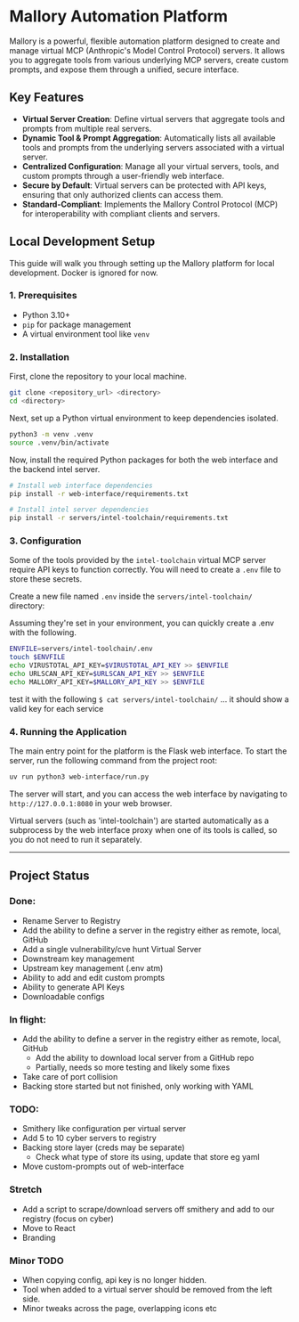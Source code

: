 # Mallory Automation Platform

Mallory is a powerful, flexible automation platform designed to create and manage virtual MCP (Anthropic's Model Control Protocol) servers. It allows you to aggregate tools from various underlying MCP servers, create custom prompts, and expose them through a unified, secure interface.


## Key Features

- **Virtual Server Creation**: Define virtual servers that aggregate tools and prompts from multiple real servers.
- **Dynamic Tool & Prompt Aggregation**: Automatically lists all available tools and prompts from the underlying servers associated with a virtual server.
- **Centralized Configuration**: Manage all your virtual servers, tools, and custom prompts through a user-friendly web interface.
- **Secure by Default**: Virtual servers can be protected with API keys, ensuring that only authorized clients can access them.
- **Standard-Compliant**: Implements the Mallory Control Protocol (MCP) for interoperability with compliant clients and servers.

## Local Development Setup

This guide will walk you through setting up the Mallory platform for local development. Docker is ignored for now.

### 1. Prerequisites

- Python 3.10+
- `pip` for package management
- A virtual environment tool like `venv`

### 2. Installation

First, clone the repository to your local machine.

```bash
git clone <repository_url> <directory>
cd <directory>
```

Next, set up a Python virtual environment to keep dependencies isolated.

```bash
python3 -m venv .venv
source .venv/bin/activate
```

Now, install the required Python packages for both the web interface and the backend intel server.

```bash
# Install web interface dependencies
pip install -r web-interface/requirements.txt

# Install intel server dependencies
pip install -r servers/intel-toolchain/requirements.txt
```

### 3. Configuration

Some of the tools provided by the `intel-toolchain` virtual MCP server require API keys to function correctly. You will need to create a `.env` file to store these secrets.

Create a new file named `.env` inside the `servers/intel-toolchain/` directory:

Assuming they're set in your environment, you can quickly create a .env with the following.

```bash 
ENVFILE=servers/intel-toolchain/.env
touch $ENVFILE
echo VIRUSTOTAL_API_KEY=$VIRUSTOTAL_API_KEY >> $ENVFILE
echo URLSCAN_API_KEY=$URLSCAN_API_KEY >> $ENVFILE
echo MALLORY_API_KEY=$MALLORY_API_KEY >> $ENVFILE
```

test it with the following `$ cat servers/intel-toolchain/` ... it should show a valid key for each service

### 4. Running the Application

The main entry point for the platform is the Flask web interface. To start the server, run the following command from the project root:

```bash
uv run python3 web-interface/run.py
```

The server will start, and you can access the web interface by navigating to `http://127.0.0.1:8080` in your web browser.

Virtual servers (such as 'intel-toolchain') are started automatically as a subprocess by the web interface proxy when one of its tools is called, so you do not need to run it separately.

---

## Project Status

### Done:
- Rename Server to Registry
- Add the ability to define a server in the registry either as remote, local, GitHub
- Add a single vulnerability/cve hunt Virtual Server 
- Downstream key management
- Upstream key management (.env atm)
- Ability to add and edit custom prompts
- Ability to generate API Keys
- Downloadable configs

### In flight:
- Add the ability to define a server in the registry either as remote, local, GitHub
  - Add the ability to download local server from a GitHub repo
  - Partially, needs so more testing and likely some fixes
- Take care of port collision
- Backing store started but not finished, only working with YAML

### TODO:
- Smithery like configuration per virtual server
- Add 5 to 10 cyber servers to registry
- Backing store layer (creds may be separate)
    - Check what type of store its using, update that store eg yaml
- Move custom-prompts out of web-interface

### Stretch
- Add a script to scrape/download servers off smithery and add to our registry (focus on cyber)
- Move to React 
- Branding 

### Minor TODO
- When copying config, api key is no longer hidden.
- Tool when added to a virtual server should be removed from the left side.
- Minor tweaks across the page, overlapping icons etc
